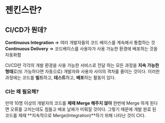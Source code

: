 # 젠킨스란?

## CI/CD가 뭔데?
**Continuous Integration**
=> 여러 개발자들의 코드 베이스를 계속해서 통합하는 것
**Continuous Delivery**
=> 코드베이스를 사용자가 사용 가능한 환경에 배포하는 것을 자동화함

CI/CD란 각각의 개발 환경을 사용 가능한 서비스로 전달 하는 모든 과정을 **지속 가능한 형태**로(또 가능하다면 자동으로) 개발자와 사용자 사이의 격차를 줄이는 것이다.
이러한 과정에는 코드를 **빌드**하고, **테스트**하고, **배포**하는 활동이 있다.

### CI는 왜 필요해?
만약 10명 이상의 개발자의 코드를 **제때 Merge 해주지 않아** 한번에 Merge 하게 된다면 오류를 고치는데도 힘들고 배포 날짜가 미뤄질 것이다.
그렇기 때문에 개발 완료 된 코드를 제때 **지속적으로 Merge(Integration)**하기 위해 나타난 것이 CI다.

